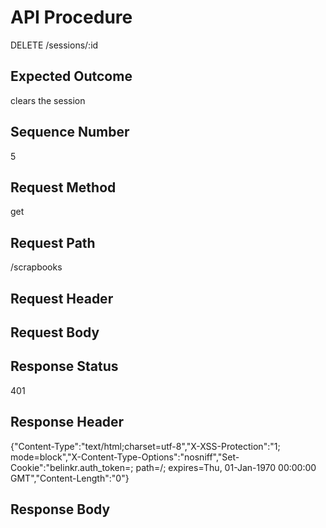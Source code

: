 # API Procedure
DELETE /sessions/:id
## Expected Outcome
clears the session
## Sequence Number
5
## Request Method
get
## Request Path
/scrapbooks
## Request Header

## Request Body


## Response Status
401
## Response Header
{"Content-Type":"text/html;charset=utf-8","X-XSS-Protection":"1; mode=block","X-Content-Type-Options":"nosniff","Set-Cookie":"belinkr.auth_token=; path=/; expires=Thu, 01-Jan-1970 00:00:00 GMT","Content-Length":"0"}

## Response Body


